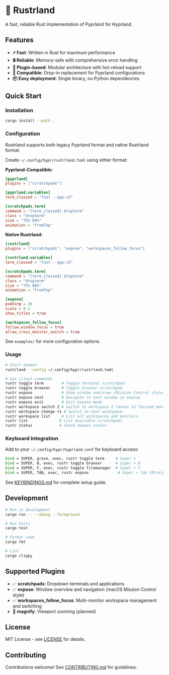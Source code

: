 # 🦀 Rustrland

A fast, reliable Rust implementation of Pyprland for Hyprland.

## Features

- **⚡ Fast**: Written in Rust for maximum performance
- **🔒 Reliable**: Memory-safe with comprehensive error handling  
- **🧩 Plugin-based**: Modular architecture with hot-reload support
- **🔄 Compatible**: Drop-in replacement for Pyprland configurations
- **📦 Easy deployment**: Single binary, no Python dependencies

## Quick Start

### Installation

```bash
cargo install --path .
```

### Configuration

Rustrland supports both legacy Pyprland format and native Rustrland format.

Create `~/.config/hypr/rustrland.toml` using either format:

**Pyprland-Compatible:**
```toml
[pyprland]
plugins = ["scratchpads"]

[pyprland.variables]
term_classed = "foot --app-id"

[scratchpads.term]
command = "[term_classed] dropterm"
class = "dropterm"
size = "75% 60%"
animation = "fromTop"
```

**Native Rustrland:**
```toml
[rustrland]
plugins = ["scratchpads", "expose", "workspaces_follow_focus"]

[rustrland.variables]
term_classed = "foot --app-id"

[scratchpads.term]
command = "[term_classed] dropterm"
class = "dropterm"
size = "75% 60%"
animation = "fromTop"

[expose]
padding = 20
scale = 0.2
show_titles = true

[workspaces_follow_focus]
follow_window_focus = true
allow_cross_monitor_switch = true
```

See `examples/` for more configuration options.

### Usage

```bash
# Start daemon
rustrland --config ~/.config/hypr/rustrland.toml

# Use client commands
rustr toggle term        # Toggle terminal scratchpad
rustr toggle browser     # Toggle browser scratchpad
rustr expose             # Show window overview (Mission Control style)
rustr expose next        # Navigate to next window in expose
rustr expose exit        # Exit expose mode
rustr workspace switch 2 # Switch to workspace 2 (moves to focused monitor)
rustr workspace change +1 # Switch to next workspace
rustr workspace list     # List all workspaces and monitors
rustr list              # List available scratchpads
rustr status            # Check daemon status
```

### Keyboard Integration

Add to your `~/.config/hypr/hyprland.conf` for keyboard access:

```bash
bind = SUPER, grave, exec, rustr toggle term     # Super + ` 
bind = SUPER, B, exec, rustr toggle browser      # Super + B
bind = SUPER, F, exec, rustr toggle filemanager  # Super + F
bind = SUPER, TAB, exec, rustr expose             # Super + Tab (Mission Control)
```

See [KEYBINDINGS.md](KEYBINDINGS.md) for complete setup guide.

## Development

```bash
# Run in development
cargo run -- --debug --foreground

# Run tests
cargo test

# Format code
cargo fmt

# Lint
cargo clippy
```

## Supported Plugins

- ✅ **scratchpads**: Dropdown terminals and applications
- ✅ **expose**: Window overview and navigation (macOS Mission Control style)
- ✅ **workspaces_follow_focus**: Multi-monitor workspace management and switching
- 🚧 **magnify**: Viewport zooming (planned)

## License

MIT License - see [LICENSE](LICENSE) for details.

## Contributing

Contributions welcome! See [CONTRIBUTING.md](CONTRIBUTING.md) for guidelines.
